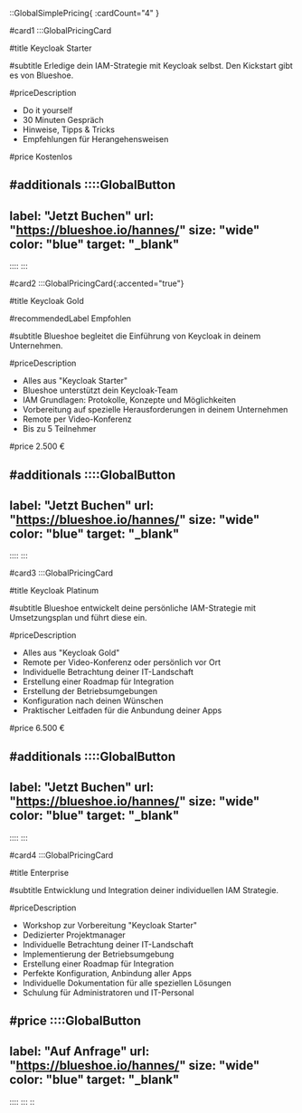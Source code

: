 ::GlobalSimplePricing{ :cardCount="4" }

<!--- Do it yourself --->
#card1
:::GlobalPricingCard

#title
Keycloak Starter

#subtitle
Erledige dein IAM-Strategie mit Keycloak selbst. Den Kickstart gibt es von Blueshoe.

#priceDescription
- Do it yourself
- 30 Minuten Gespräch
- Hinweise, Tipps & Tricks
- Empfehlungen für Herangehensweisen

#price
Kostenlos

#additionals
::::GlobalButton
---
label: "Jetzt Buchen"
url: "https://blueshoe.io/hannes/"
size: "wide"
color: "blue"
target: "_blank"
---
::::
:::

<!--- Do with you --->
#card2
:::GlobalPricingCard{:accented="true"}

#title
Keycloak Gold

#recommendedLabel
Empfohlen

#subtitle
Blueshoe begleitet die Einführung von Keycloak in deinem Unternehmen.

#priceDescription
- Alles aus "Keycloak Starter"
- Blueshoe unterstützt dein Keycloak-Team
- IAM Grundlagen: Protokolle, Konzepte und Möglichkeiten
- Vorbereitung auf spezielle Herausforderungen in deinem Unternehmen
- Remote per Video-Konferenz
- Bis zu 5 Teilnehmer

#price
2.500 €


#additionals
::::GlobalButton
---
label: "Jetzt Buchen"
url: "https://blueshoe.io/hannes/"
size: "wide"
color: "blue"
target: "_blank"
---
::::
:::

<!--- Do for you --->
#card3
:::GlobalPricingCard

#title
Keycloak Platinum

#subtitle
Blueshoe entwickelt deine persönliche IAM-Strategie mit Umsetzungsplan und
führt diese ein.

#priceDescription
- Alles aus "Keycloak Gold"
- Remote per Video-Konferenz oder persönlich vor Ort
- Individuelle Betrachtung deiner IT-Landschaft
- Erstellung einer Roadmap für Integration
- Erstellung der Betriebsumgebungen
- Konfiguration nach deinen Wünschen 
- Praktischer Leitfaden für die Anbundung deiner Apps

#price
6.500 €

#additionals
::::GlobalButton
---
label: "Jetzt Buchen"
url: "https://blueshoe.io/hannes/"
size: "wide"
color: "blue"
target: "_blank"
---
::::
:::

#card4
:::GlobalPricingCard

#title
Enterprise

#subtitle
Entwicklung und Integration deiner individuellen IAM Strategie.


#priceDescription
- Workshop zur Vorbereitung "Keycloak Starter"
- Dedizierter Projektmanager
- Individuelle Betrachtung deiner IT-Landschaft
- Implementierung der Betriebsumgebung
- Erstellung einer Roadmap für Integration
- Perfekte Konfiguration, Anbindung aller Apps
- Individuelle Dokumentation für alle speziellen Lösungen
- Schulung für Administratoren und IT-Personal


#price
::::GlobalButton
---
label: "Auf Anfrage" 
url: "https://blueshoe.io/hannes/" 
size: "wide" 
color: "blue"
target: "_blank"
---
::::
:::
::